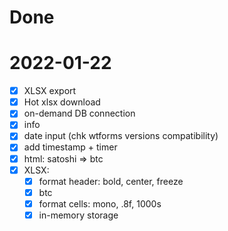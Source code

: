 # Done

# 2022-01-22

- [x] XLSX export
- [x] Hot xlsx download
- [x] on-demand DB connection
- [x] info
- [x] date input (chk wtforms versions compatibility)
- [x] add timestamp + timer
- [x] html: satoshi => btc
- [x] XLSX:
  - [x] format header: bold, center, freeze
  - [x] btc
  - [x] format cells: mono, .8f, 1000s
  - [x] in-memory storage
